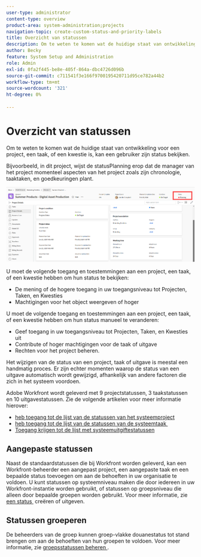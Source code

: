 ```yaml
---
user-type: administrator
content-type: overview
product-area: system-administration;projects
navigation-topic: create-custom-status-and-priority-labels
title: Overzicht van statussen
description: Om te weten te komen wat de huidige staat van ontwikkeling voor een project, een taak, of een kwestie is, kan een gebruiker zijn status bekijken.
author: Becky
feature: System Setup and Administration
role: Admin
exl-id: 0fa2f445-be8e-405f-864a-dbc4726d096b
source-git-commit: c711541f3e166f9700195420711d95ce782a44b2
workflow-type: tm+mt
source-wordcount: '321'
ht-degree: 0%

---
```


# Overzicht van statussen

<!-- Audited: 01/2024 -->

Om te weten te komen wat de huidige staat van ontwikkeling voor een project, een taak, of een kwestie is, kan een gebruiker zijn status bekijken.

Bijvoorbeeld, in dit project, wijst de statusPlanning erop dat de manager van het project momenteel aspecten van het project zoals zijn chronologie, taaktaken, en goedkeuringen plant.

![&#x200B; status van het project van de Steekproef &#x200B;](assets/statuses-overview.png)

U moet de volgende toegang en toestemmingen aan een project, een taak, of een kwestie hebben om hun status te bekijken:

* De mening of de hogere toegang in uw toegangsniveau tot Projecten, Taken, en Kwesties
* Machtigingen voor het object weergeven of hoger

U moet de volgende toegang en toestemmingen aan een project, een taak, of een kwestie hebben om hun status manueel te veranderen:

* Geef toegang in uw toegangsniveau tot Projecten, Taken, en Kwesties uit
* Contribute of hoger machtigingen voor de taak of uitgave
* Rechten voor het project beheren.

Het wijzigen van de status van een project, taak of uitgave is meestal een handmatig proces. Er zijn echter momenten waarop de status van een uitgave automatisch wordt gewijzigd, afhankelijk van andere factoren die zich in het systeem voordoen.

Adobe Workfront wordt geleverd met 9 projectstatussen, 3 taakstatussen en 10 uitgavestatussen. Zie de volgende artikelen voor meer informatie hierover:

* [&#x200B; heb toegang tot de lijst van de statussen van het systeemproject &#x200B;](../../../administration-and-setup/customize-workfront/creating-custom-status-and-priority-labels/project-statuses.md)
* [&#x200B; heb toegang tot de lijst van de statussen van de systeemtaak &#x200B;](../../../administration-and-setup/customize-workfront/creating-custom-status-and-priority-labels/task-statuses.md)
* [Toegang krijgen tot de lijst met systeemuitgiftestatussen](../../../administration-and-setup/customize-workfront/creating-custom-status-and-priority-labels/issue-statuses.md)

## Aangepaste statussen

Naast de standaardstatussen die bij Workfront worden geleverd, kan een Workfront-beheerder een aangepast project, een aangepaste taak en een bepaalde status toevoegen om aan de behoeften in uw organisatie te voldoen. U kunt statussen op systeemniveau maken die door iedereen in uw Workfront-instantie worden gebruikt, of statussen op groepsniveau die alleen door bepaalde groepen worden gebruikt. Voor meer informatie, zie [&#x200B; een status &#x200B;](../../../administration-and-setup/customize-workfront/creating-custom-status-and-priority-labels/create-or-edit-a-status.md) creëren of uitgeven.

## Statussen groeperen

De beheerders van de groep kunnen groep-vlakke douanestatus tot stand brengen om aan de behoeften van hun groepen te voldoen. Voor meer informatie, zie [&#x200B; groepsstatussen beheren &#x200B;](../../../administration-and-setup/manage-groups/manage-group-statuses/manage-group-statuses.md).
